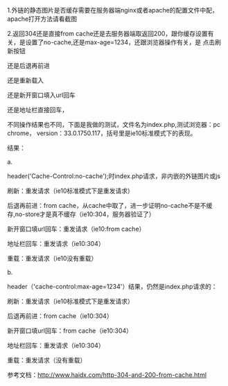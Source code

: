 1.外链的静态图片是否缓存需要在服务器端nginx或者apache的配置文件中配，apache打开方法请看截图

2.返回304还是直接from cache还是去服务器端取返回200，跟你缓存设置有关，是设置了no-cache,还是max-age=1234，还跟浏览器操作有关，是
点击刷新按钮

还是后退再前进

还是重新载入

还是新开窗口填入url回车

还是地址栏直接回车，

不同操作结果也不同，下面是我做的测试，文件名为index.php,测试浏览器：pc chrome， version：33.0.1750.117，括号里是ie10标准模式下的表现。

结果：

a.

header('Cache-Control:no-cache');时index.php请求，非内嵌的外链图片或js

刷新：重发请求（ie10标准模式下是重发请求）

后退再前进：from cache，从cache中取了，进一步证明no-cache不是不缓存,no-store才是真不缓存（ie10:304，服务器验证了）

新开窗口填url回车：重发请求（ie10:from cache）

地址栏回车：重发请求（ie10:304）

重载：重发请求（ie10没有重载）

b.

header（'cache-control:max-age=1234'）结果，仍然是index.php请求的：

刷新：重发请求（ie10标准模式下是重发请求）

后退再前进：from cache（ie10:304）

新开窗口填url回车：from cache（ie10:304）

地址栏回车：重发请求（ie10:304）

重载：重发请求（没有重载）





参考文档：http://www.haidx.com/http-304-and-200-from-cache.html

